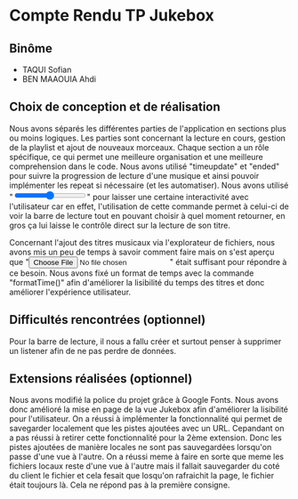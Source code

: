 # Compte Rendu TP Jukebox

## Binôme
- TAQUI Sofian
- BEN MAAOUIA Ahdi

## Choix de conception et de réalisation

Nous avons séparés les différentes parties de l'application en sections plus ou moins logiques. Les parties sont concernant la lecture en cours, gestion de la playlist et ajout de nouveaux morceaux. Chaque section a un rôle spécifique, ce qui permet une meilleure organisation et une meilleure comprehension dans le code. Nous avons utilisé "timeupdate" et "ended" pour suivre la progression de lecture d'une musique et ainsi pouvoir implémenter les repeat si nécessaire (et les automatiser).
Nous avons utilisé "<input type="range">" pour laisser une certaine interactivité avec l'utilisateur car en effet, l'utilisation de cette commande permet à celui-ci de voir la barre de lecture tout en pouvant choisir à quel moment retourner, en gros ça lui laisse le contrôle direct sur la lecture de son titre.

Concernant l'ajout des titres musicaux via l'explorateur de fichiers, nous avons mis un peu de temps à savoir comment faire mais on s'est aperçu que "<input type="file">" était suffisant pour répondre à ce besoin.
Nous avons fixé un format de temps avec la commande "formatTime()" afin d'améliorer la lisibilité du temps des titres et donc améliorer l'expérience utilisateur.

## Difficultés rencontrées (optionnel)
Pour la barre de lecture, il nous a fallu créer et surtout penser à supprimer un listener afin de ne pas perdre de données.

## Extensions réalisées (optionnel)
Nous avons modifié la police du projet grâce à Google Fonts.
Nous avons donc amélioré la mise en page de la vue Jukebox afin d'améliorer la lisibilité pour l'utilisateur. 
On a réussi à implémenter la fonctionnalité qui permet de savegarder localement que les pistes ajoutées avec un URL.
Cepandant on a pas réussi à retirer cette fonctionnalité pour la 2ème extension. Donc les pistes ajoutées de manière locales ne sont pas sauvegardées lorsqu'on passe d'une vue à l'autre. On a réussi meme à faire en sorte que meme les fichiers locaux reste d'une vue à l'autre mais il fallait sauvegarder du coté du client le fichier et cela fesait que losqu'on rafraichit la page, le fichier était toujours là. Cela ne répond pas à la première consigne.